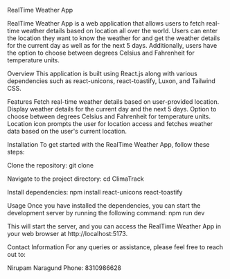 RealTime Weather App

RealTime Weather App is a web application that allows users to fetch real-time weather details based on location all over the world. Users can enter the location they want to know the weather for and get the weather details for the current day as well as for the next 5 days. Additionally, users have the option to choose between degrees Celsius and Fahrenheit for temperature units.

Overview
This application is built using React.js along with various dependencies such as react-unicons, react-toastify, Luxon, and Tailwind CSS.

Features
Fetch real-time weather details based on user-provided location.
Display weather details for the current day and the next 5 days.
Option to choose between degrees Celsius and Fahrenheit for temperature units.
Location icon prompts the user for location access and fetches weather data based on the user's current location.

Installation
To get started with the RealTime Weather App, follow these steps:

Clone the repository:
git clone <repo url>

Navigate to the project directory:
cd ClimaTrack

Install dependencies:
npm install react-unicons react-toastify

Usage
Once you have installed the dependencies, you can start the development server by running the following command:
npm run dev

This will start the server, and you can access the RealTime Weather App in your web browser at http://localhost:5173.

Contact Information
For any queries or assistance, please feel free to reach out to:

Nirupam Naragund
Phone: 8310986628
